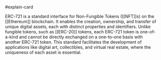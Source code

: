 #explain-card 

ERC-721 is a standard interface for Non-Fungible Tokens ([[NFT]]s) on the [[Ethereum]] blockchain. It enables the creation, ownership, and transfer of unique digital assets, each with distinct properties and identifiers. Unlike fungible tokens, such as [[ERC-20]] tokens, each ERC-721 token is one-of-a-kind and cannot be directly exchanged on a one-to-one basis with another ERC-721 token. This standard facilitates the development of applications like digital art, collectibles, and virtual real estate, where the uniqueness of each asset is essential.
